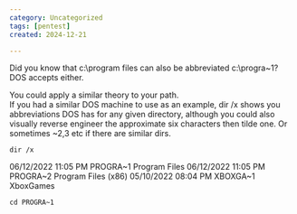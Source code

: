 ```yaml
---
category: Uncategorized
tags: [pentest]
created: 2024-12-21

---
```

Did you know that c:\program files can also be abbreviated c:\progra~1? DOS accepts either.  
  
You could apply a similar theory to your path.  
If you had a similar DOS machine to use as an example, dir /x shows you abbreviations DOS has for any given directory, although you could also visually reverse engineer the approximate six characters then tilde one. Or sometimes ~2,3 etc if there are similar dirs.

```command prompt - target
dir /x
```

06/12/2022  11:05 PM              PROGRA~1     Program Files
06/12/2022  11:05 PM              PROGRA~2     Program Files (x86)
05/10/2022  08:04 PM             XBOXGA~1     XboxGames

```command prompt - target
cd PROGRA~1
```

